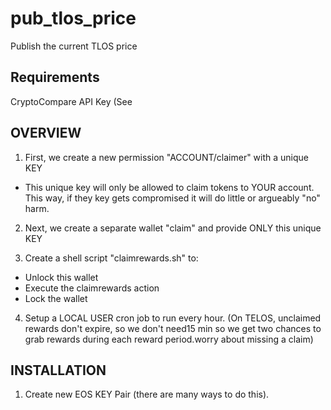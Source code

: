 # pub_tlos_price
Publish the current TLOS price

## Requirements
CryptoCompare API Key (See 

## OVERVIEW
1.  First, we create a new permission "ACCOUNT/claimer" with a unique KEY

- This unique key will only be allowed to claim tokens to YOUR account.  This way, if they key gets compromised it will do little or argueably "no" harm.

2.  Next, we create a separate wallet "claim" and provide ONLY this unique KEY

3.  Create a shell script "claimrewards.sh" to:
- Unlock this wallet
- Execute the claimrewards action
- Lock the wallet

4.  Setup a LOCAL USER cron job to run every hour.  (On TELOS, unclaimed rewards don't expire, so we don't need15 min so we get two chances to grab rewards during each reward period.worry about missing a claim)


## INSTALLATION
1.  Create new EOS KEY Pair (there are many ways to do this).

<!--stackedit_data:
eyJoaXN0b3J5IjpbLTE3NjYzOTU3NzldfQ==
-->